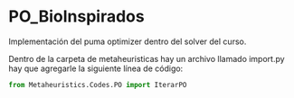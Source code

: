 # PO_BioInspirados
Implementación del puma optimizer dentro del solver del curso.

Dentro de la carpeta de metaheuristicas hay un archivo llamado import.py hay que agregarle la siguiente línea de código:
```python
from Metaheuristics.Codes.PO import IterarPO
```
